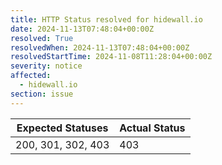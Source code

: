 ```yaml
---
title: HTTP Status resolved for hidewall.io
date: 2024-11-13T07:48:04+00:00Z
resolved: True
resolvedWhen: 2024-11-13T07:48:04+00:00Z
resolvedStartTime: 2024-11-08T11:28:04+00:00Z
severity: notice
affected:
  - hidewall.io
section: issue
---
```


| Expected Statuses | Actual Status  |
|-------------------|----------------|
| 200, 301, 302, 403 | 403 |
